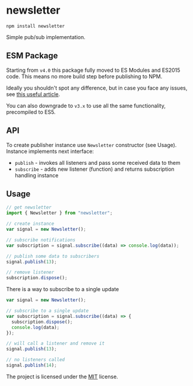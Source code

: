 # newsletter

    npm install newsletter

Simple pub/sub implementation.

## ESM Package

Starting from `v4.0` this package fully moved to ES Modules and ES2015 code. This means no more
build step before publishing to NPM.

Ideally you shouldn't spot any difference, but in case you face any issues, see
[this useful article](https://gist.github.com/sindresorhus/a39789f98801d908bbc7ff3ecc99d99c#how-can-i-move-my-commonjs-project-to-esm).

You can also downgrade to `v3.x` to use all the same functionality, precompiled to ES5.

## API

To create publisher instance use `Newsletter` constructor (see Usage). Instance implements next
interface:

- `publish` - invokes all listeners and pass some received data to them
- `subscribe` - adds new listener (function) and returns subscription handling instance

## Usage

```javascript
// get newsletter
import { Newsletter } from "newsletter";

// create instance
var signal = new Newsletter();

// subscribe notifications
var subscription = signal.subscribe((data) => console.log(data));

// publish some data to subscribers
signal.publish(13);

// remove listener
subscription.dispose();
```

There is a way to subscribe to a single update

```javascript
var signal = new Newsletter();

// subscribe to a single update
var subscription = signal.subscribe((data) => {
  subscription.dispose();
  console.log(data);
});

// will call a listener and remove it
signal.publish(13);

// no listeners called
signal.publish(14);
```

The project is licensed under the [MIT](./LICENSE) license.
